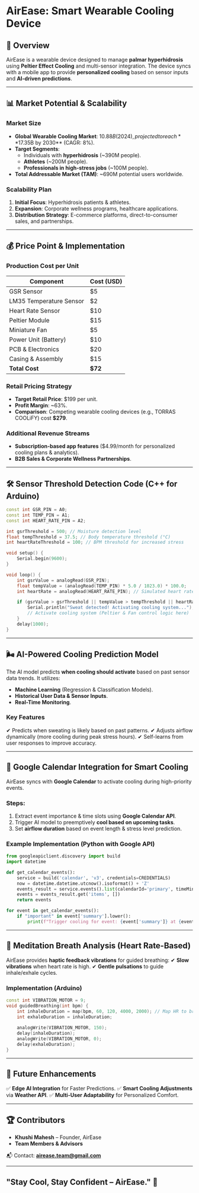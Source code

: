 # AirEase: Smart Wearable Cooling Device

## 🚀 Overview
AirEase is a wearable device designed to manage **palmar hyperhidrosis** using **Peltier Effect Cooling** and multi-sensor integration. The device syncs with a mobile app to provide **personalized cooling** based on sensor inputs and **AI-driven predictions**.

---

## 📊 Market Potential & Scalability

### **Market Size**
- **Global Wearable Cooling Market**: $10.88B (2024), projected to reach **$17.35B by 2030** (CAGR: 8%).
- **Target Segments**:
  - Individuals with **hyperhidrosis** (~390M people).
  - **Athletes** (~200M people).
  - **Professionals in high-stress jobs** (~100M people).
- **Total Addressable Market (TAM)**: ~690M potential users worldwide.

### **Scalability Plan**
1. **Initial Focus**: Hyperhidrosis patients & athletes.
2. **Expansion**: Corporate wellness programs, healthcare applications.
3. **Distribution Strategy**: E-commerce platforms, direct-to-consumer sales, and partnerships.

---

## 💰 Price Point & Implementation

### **Production Cost per Unit**
| Component               | Cost (USD) |
|------------------------|------------|
| GSR Sensor            | $5         |
| LM35 Temperature Sensor | $2        |
| Heart Rate Sensor     | $10        |
| Peltier Module        | $15        |
| Miniature Fan        | $5         |
| Power Unit (Battery) | $10        |
| PCB & Electronics    | $20        |
| Casing & Assembly    | $15        |
| **Total Cost**       | **$72**    |

### **Retail Pricing Strategy**
- **Target Retail Price**: $199 per unit.
- **Profit Margin**: ~63%.
- **Comparison**: Competing wearable cooling devices (e.g., TORRAS COOLiFY) cost **$279**.

### **Additional Revenue Streams**
- **Subscription-based app features** ($4.99/month for personalized cooling plans & analytics).
- **B2B Sales & Corporate Wellness Partnerships**.

---

## 🛠️ Sensor Threshold Detection Code (C++ for Arduino)
```cpp
const int GSR_PIN = A0;
const int TEMP_PIN = A1;
const int HEART_RATE_PIN = A2;

int gsrThreshold = 500; // Moisture detection level
float tempThreshold = 37.5; // Body temperature threshold (°C)
int heartRateThreshold = 100; // BPM threshold for increased stress

void setup() {
    Serial.begin(9600);
}

void loop() {
    int gsrValue = analogRead(GSR_PIN);
    float tempValue = (analogRead(TEMP_PIN) * 5.0 / 1023.0) * 100.0;
    int heartRate = analogRead(HEART_RATE_PIN); // Simulated heart rate reading

    if (gsrValue > gsrThreshold || tempValue > tempThreshold || heartRate > heartRateThreshold) {
        Serial.println("Sweat detected! Activating cooling system...");
        // Activate cooling system (Peltier & Fan control logic here)
    }
    delay(1000);
}
```

---

## 🌬️ AI-Powered Cooling Prediction Model
The AI model predicts **when cooling should activate** based on past sensor data trends. It utilizes:

- **Machine Learning** (Regression & Classification Models).
- **Historical User Data & Sensor Inputs**.
- **Real-Time Monitoring**.

### **Key Features**
✔ Predicts when sweating is likely based on past patterns.
✔ Adjusts airflow dynamically (more cooling during peak stress hours).
✔ Self-learns from user responses to improve accuracy.

---

## 📅 Google Calendar Integration for Smart Cooling
AirEase syncs with **Google Calendar** to activate cooling during high-priority events.

### **Steps**:
1. Extract event importance & time slots using **Google Calendar API**.
2. Trigger AI model to preemptively **cool based on upcoming tasks**.
3. Set **airflow duration** based on event length & stress level prediction.

### **Example Implementation (Python with Google API)**
```python
from googleapiclient.discovery import build
import datetime

def get_calendar_events():
    service = build('calendar', 'v3', credentials=CREDENTIALS)
    now = datetime.datetime.utcnow().isoformat() + 'Z'
    events_result = service.events().list(calendarId='primary', timeMin=now, maxResults=10, singleEvents=True, orderBy='startTime').execute()
    events = events_result.get('items', [])
    return events

for event in get_calendar_events():
    if "important" in event['summary'].lower():
        print(f"Trigger cooling for event: {event['summary']} at {event['start']['dateTime']}")
```

---

## 🧘 Meditation Breath Analysis (Heart Rate-Based)
AirEase provides **haptic feedback vibrations** for guided breathing:
✔ **Slow vibrations** when heart rate is high.
✔ **Gentle pulsations** to guide inhale/exhale cycles.

### **Implementation (Arduino)**
```cpp
const int VIBRATION_MOTOR = 9;
void guidedBreathing(int bpm) {
    int inhaleDuration = map(bpm, 60, 120, 4000, 2000); // Map HR to breath cycle
    int exhaleDuration = inhaleDuration;
    
    analogWrite(VIBRATION_MOTOR, 150);
    delay(inhaleDuration);
    analogWrite(VIBRATION_MOTOR, 0);
    delay(exhaleDuration);
}
```

---

## 🔗 Future Enhancements
✅ **Edge AI Integration** for Faster Predictions.
✅ **Smart Cooling Adjustments** via **Weather API**.
✅ **Multi-User Adaptability** for Personalized Comfort.

---

## 🏆 Contributors
- **Khushi Mahesh** – Founder, AirEase
- **Team Members & Advisors**

📬 Contact: **airease.team@gmail.com**

---

## "Stay Cool, Stay Confident – AirEase." 🚀
